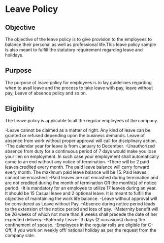 # Leave Policy

## Objective

 The objective of the leave policy is to give provision to the employees to balance their personal as well as professional life.This leave policy sample is also meant to fulfill the statutory requirement regarding leave and holidays. 

## Purpose

The purpose of leave policy for employees is to lay guidelines regarding when to avail leave and the process to take leave with pay, leave without pay, Leave of absence policy and so on.

## Eligibility

 The Leave policy is applicable to all the regular employees of the company.

 -Leave cannot be claimed as a matter of right. Any kind of leave can be granted or refused depending upon the business demands. Leave of absence from work without proper approval will call for disciplinary action.  
-The calendar year for leave is from January to December.
-Unauthorized absence from duty for a continuous period of 7 days would make you lose your lien on employment. In such case your employment shall automatically come to an end without any notice of termination.
-There will be 2 paid leaves credited every month. The paid leave balance will carry forward every month. The maximum paid leave balance will be 15. Paid leaves cannot be encashed.
-Paid leaves are not encashed during termination and are not credited during the month of termination OR the month(s) of notice period.
-It is mandatory for an employee to utilize 17 leaves during an year. It should be 15 Casual leave and 2 optional leave. It is meant to fulfill the objective of maintaining the work life balance.
-Leave without approval will be considered as Leave without Pay.
-Absence during notice period leads to the extension of the notice period and loss of pay.
-Maternity benefit will be 26 weeks of which not more than 8 weeks shall precede the date of her expected delivery.
-Paternity Leave- 3 days (2 occasions) during the confinement of spouse.
-Employees in the regular rolls are eligible for C-Off, if you work on weekly off/ national holiday as per the request from the company side.